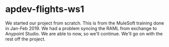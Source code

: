 # apdev-flights-ws1
We started our project from scratch. This is from the MuleSoft training done in Jan-Feb 2019. We had a problem syncing the RAML from exchange to Anypoint Studio. We are able to now, so we'll continue.  We'll go on with the rest off the project.
